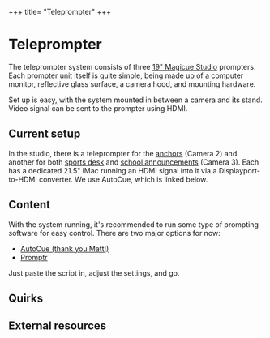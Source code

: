 +++
title= "Teleprompter"
+++

# Teleprompter

The teleprompter system consists of three [19" Magicue Studio](#) prompters. Each prompter unit itself is quite simple, being made up of a computer monitor, reflective glass surface, a camera hood, and mounting hardware.

Set up is easy, with the system mounted in between a camera and its stand. Video signal can be sent to the prompter using HDMI.

## Current setup

In the studio, there is a teleprompter for the [anchors](/content/anchors) (Camera 2) and another for both [sports desk](/content/sports) and [school announcements](/content/announcements) (Camera 3). Each has a dedicated 21.5" iMac running an HDMI signal into it via a Displayport-to-HDMI converter. We use AutoCue, which is linked below.

## Content

With the system running, it's recommended to run some type of prompting software for easy control. There are two major options for now:

* [AutoCue (thank you Matt!)](https://cue.f5.maatt.fr)
* [Promptr](https://promptr.co)

Just paste the script in, adjust the settings, and go.

## Quirks

## External resources